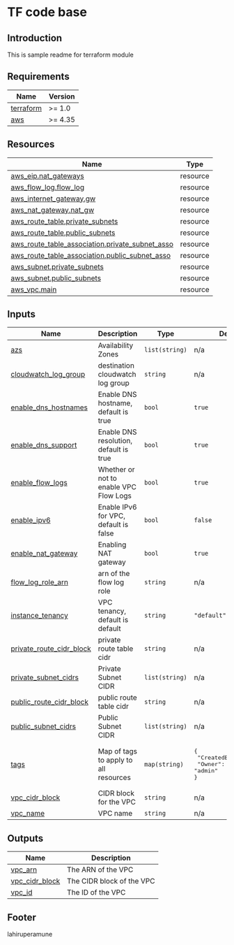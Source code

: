 # TF code base
## Introduction
This is sample readme for terraform module
<!-- BEGIN_AUTOMATED_TF_DOCS_BLOCK -->
## Requirements

| Name | Version |
|------|---------|
| <a name="requirement_terraform"></a> [terraform](#requirement\_terraform) | >= 1.0 |
| <a name="requirement_aws"></a> [aws](#requirement\_aws) | >= 4.35 |
## Resources

| Name | Type |
|------|------|
| [aws_eip.nat_gateways](https://registry.terraform.io/providers/hashicorp/aws/latest/docs/resources/eip) | resource |
| [aws_flow_log.flow_log](https://registry.terraform.io/providers/hashicorp/aws/latest/docs/resources/flow_log) | resource |
| [aws_internet_gateway.gw](https://registry.terraform.io/providers/hashicorp/aws/latest/docs/resources/internet_gateway) | resource |
| [aws_nat_gateway.nat_gw](https://registry.terraform.io/providers/hashicorp/aws/latest/docs/resources/nat_gateway) | resource |
| [aws_route_table.private_subnets](https://registry.terraform.io/providers/hashicorp/aws/latest/docs/resources/route_table) | resource |
| [aws_route_table.public_subnets](https://registry.terraform.io/providers/hashicorp/aws/latest/docs/resources/route_table) | resource |
| [aws_route_table_association.private_subnet_asso](https://registry.terraform.io/providers/hashicorp/aws/latest/docs/resources/route_table_association) | resource |
| [aws_route_table_association.public_subnet_asso](https://registry.terraform.io/providers/hashicorp/aws/latest/docs/resources/route_table_association) | resource |
| [aws_subnet.private_subnets](https://registry.terraform.io/providers/hashicorp/aws/latest/docs/resources/subnet) | resource |
| [aws_subnet.public_subnets](https://registry.terraform.io/providers/hashicorp/aws/latest/docs/resources/subnet) | resource |
| [aws_vpc.main](https://registry.terraform.io/providers/hashicorp/aws/latest/docs/resources/vpc) | resource |
## Inputs

| Name | Description | Type | Default | Required |
|------|-------------|------|---------|:--------:|
| <a name="input_azs"></a> [azs](#input\_azs) | Availability Zones | `list(string)` | n/a | yes |
| <a name="input_cloudwatch_log_group"></a> [cloudwatch\_log\_group](#input\_cloudwatch\_log\_group) | destination cloudwatch log group | `string` | n/a | yes |
| <a name="input_enable_dns_hostnames"></a> [enable\_dns\_hostnames](#input\_enable\_dns\_hostnames) | Enable DNS hostname, default is true | `bool` | `true` | no |
| <a name="input_enable_dns_support"></a> [enable\_dns\_support](#input\_enable\_dns\_support) | Enable DNS resolution, default is true | `bool` | `true` | no |
| <a name="input_enable_flow_logs"></a> [enable\_flow\_logs](#input\_enable\_flow\_logs) | Whether or not to enable VPC Flow Logs | `bool` | `true` | no |
| <a name="input_enable_ipv6"></a> [enable\_ipv6](#input\_enable\_ipv6) | Enable IPv6 for VPC, default is false | `bool` | `false` | no |
| <a name="input_enable_nat_gateway"></a> [enable\_nat\_gateway](#input\_enable\_nat\_gateway) | Enabling NAT gateway | `bool` | `true` | no |
| <a name="input_flow_log_role_arn"></a> [flow\_log\_role\_arn](#input\_flow\_log\_role\_arn) | arn of the flow log role | `string` | n/a | yes |
| <a name="input_instance_tenancy"></a> [instance\_tenancy](#input\_instance\_tenancy) | VPC tenancy, default is default | `string` | `"default"` | no |
| <a name="input_private_route_cidr_block"></a> [private\_route\_cidr\_block](#input\_private\_route\_cidr\_block) | private route table cidr | `string` | n/a | yes |
| <a name="input_private_subnet_cidrs"></a> [private\_subnet\_cidrs](#input\_private\_subnet\_cidrs) | Private Subnet CIDR | `list(string)` | n/a | yes |
| <a name="input_public_route_cidr_block"></a> [public\_route\_cidr\_block](#input\_public\_route\_cidr\_block) | public route table cidr | `string` | n/a | yes |
| <a name="input_public_subnet_cidrs"></a> [public\_subnet\_cidrs](#input\_public\_subnet\_cidrs) | Public Subnet CIDR | `list(string)` | n/a | yes |
| <a name="input_tags"></a> [tags](#input\_tags) | Map of tags to apply to all resources | `map(string)` | <pre>{<br>  "CreatedBy": "admin",<br>  "Owner": "admin"<br>}</pre> | no |
| <a name="input_vpc_cidr_block"></a> [vpc\_cidr\_block](#input\_vpc\_cidr\_block) | CIDR block for the VPC | `string` | n/a | yes |
| <a name="input_vpc_name"></a> [vpc\_name](#input\_vpc\_name) | VPC name | `string` | n/a | yes |
## Outputs

| Name | Description |
|------|-------------|
| <a name="output_vpc_arn"></a> [vpc\_arn](#output\_vpc\_arn) | The ARN of the VPC |
| <a name="output_vpc_cidr_block"></a> [vpc\_cidr\_block](#output\_vpc\_cidr\_block) | The CIDR block of the VPC |
| <a name="output_vpc_id"></a> [vpc\_id](#output\_vpc\_id) | The ID of the VPC |
<!-- END_AUTOMATED_TF_DOCS_BLOCK -->
## Footer
lahiruperamune